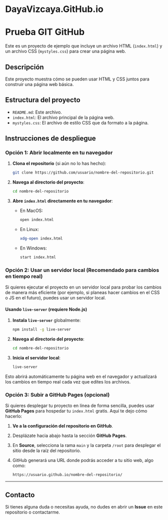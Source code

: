 # DayaVizcaya.GitHub.io
# Prueba GIT GitHub

Este es un proyecto de ejemplo que incluye un archivo HTML (`index.html`) y un archivo CSS (`mystyles.css`) para crear una página web.

## Descripción

Este proyecto muestra cómo se pueden usar HTML y CSS juntos para construir una página web básica.

## Estructura del proyecto

- `README.md`: Este archivo.
- `index.html`: El archivo principal de la página web.
- `mystyles.css`: El archivo de estilo CSS que da formato a la página.

## Instrucciones de despliegue

### Opción 1: Abrir localmente en tu navegador

1. **Clona el repositorio** (si aún no lo has hecho):

    ```bash
    git clone https://github.com/usuario/nombre-del-repositorio.git
    ```

2. **Navega al directorio del proyecto**:

    ```bash
    cd nombre-del-repositorio
    ```

3. **Abre `index.html` directamente en tu navegador**:

    - En MacOS:

        ```bash
        open index.html
        ```

    - En Linux:

        ```bash
        xdg-open index.html
        ```

    - En Windows:

        ```bash
        start index.html
        ```

### Opción 2: Usar un servidor local (Recomendado para cambios en tiempo real)

Si quieres ejecutar el proyecto en un servidor local para probar los cambios de manera más eficiente (por ejemplo, si planeas hacer cambios en el CSS o JS en el futuro), puedes usar un servidor local.

#### Usando `live-server` (requiere Node.js)

1. **Instala `live-server`** globalmente:

    ```bash
    npm install -g live-server
    ```

2. **Navega al directorio del proyecto**:

    ```bash
    cd nombre-del-repositorio
    ```

3. **Inicia el servidor local**:

    ```bash
    live-server
    ```

Esto abrirá automáticamente tu página web en el navegador y actualizará los cambios en tiempo real cada vez que edites los archivos.

### Opción 3: Subir a GitHub Pages (opcional)

Si quieres desplegar tu proyecto en línea de forma sencilla, puedes usar **GitHub Pages** para hospedar tu `index.html` gratis. Aquí te dejo cómo hacerlo:

1. **Ve a la configuración del repositorio en GitHub**.
2. Desplázate hacia abajo hasta la sección **GitHub Pages**.
3. En **Source**, selecciona la rama `main` y la carpeta `/root` para desplegar el sitio desde la raíz del repositorio.
4. GitHub generará una URL donde podrás acceder a tu sitio web, algo como:

    ```
    https://usuario.github.io/nombre-del-repositorio/
    ```

---

## Contacto

Si tienes alguna duda o necesitas ayuda, no dudes en abrir un **Issue** en este repositorio o contactarme.


